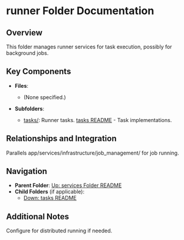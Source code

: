 # runner Folder Documentation

## Overview
This folder manages runner services for task execution, possibly for background jobs.

## Key Components
- **Files**:
  - (None specified.)

- **Subfolders**:
  - [tasks/](tasks/): Runner tasks. [tasks README](./tasks/README.md) - Task implementations.

## Relationships and Integration
Parallels app/services/infrastructure/job_management/ for job running.

## Navigation
- **Parent Folder**: [Up: services Folder README](../README.md)
- **Child Folders** (if applicable): 
  - [Down: tasks README](./tasks/README.md)

## Additional Notes
Configure for distributed running if needed.
